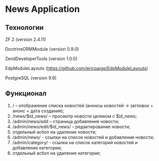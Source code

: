 News Application
=======================

Технологии
------------
ZF 2 (version 2.4.11)

DoctrineORMModule (version 0.9.0)

ZendDeveloperTools (version 1.0.0)

EdpModuleLayouts (https://github.com/ericpaige/EdpModuleLayouts)

PostgreSQL (version 9.6)

Функционал
------------
1. / – отображение списка новостей (анонсы новостей -> загловок + анонс + дата создания);
2. /news/$id_news/ – просмотр новости целиком с $id_news;
3. /admin/news/add – страница добавления новости;
4. /admin/news/edit/$id_news/ – редактирование новости;
5. отдельный action на удаление новости;
6. /admin/news/ - ссылки на список новостей и добавление новости;
7. /admin/category/ - ссылки на список категорий новостей и добавление категории;
8. отдельный action на удаление категории;